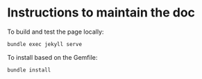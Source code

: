 # Instructions to maintain the doc

To build and test the page locally:

```bash
bundle exec jekyll serve
```

To install based on the Gemfile:

```bash
bundle install
```
